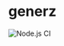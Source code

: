 # generz
![Node.js CI](https://github.com/pintarj/generz/workflows/Node.js%20CI/badge.svg?branch=master)
